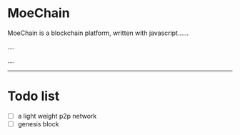 # MoeChain

MoeChain is a blockchain platform, written with javascript......

....

....

-----

# Todo list

 - [ ] a light weight p2p network
 - [ ] genesis block 